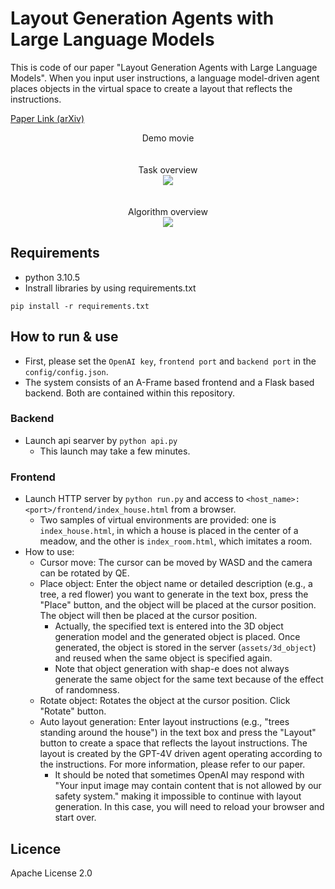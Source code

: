# Layout Generation Agents with Large Language Models

This is code of our paper "Layout Generation Agents with Large Language Models". When you input user instructions, a language model-driven agent places objects in the virtual space to create a layout that reflects the instructions.

[Paper Link (arXiv)](https://arxiv.org/pdf/2405.08037)

<div align="center">
    Demo movie<br>
    <movie src="https://github.com/ckdjrkffz/layout-agent/assets/129842419/950ddfeb-2368-48f0-ad70-66d02a02f89f">
</div>
<br><br>

<div align="center">
    Task overview<br>
    <img src="https://github.com/ckdjrkffz/layout-agent/assets/129842419/c6ab0de5-bc03-42cc-b845-49038b933e2e">
</div>
<br><br>

<div align="center">
    Algorithm overview<br>
    <img src="https://github.com/ckdjrkffz/layout-agent/assets/129842419/661fd610-a750-4e41-ab24-9ee75f6bf9f0">
</div>

## Requirements

- python 3.10.5
- Instrall libraries by using requirements.txt
```
pip install -r requirements.txt
```

## How to run & use

- First, please set the `OpenAI key`, `frontend port` and `backend port` in the `config/config.json`.
- The system consists of an A-Frame based frontend and a Flask based backend. Both are contained within this repository.

### Backend

- Launch api searver by `python api.py`
    - This launch may take a few minutes.

### Frontend

- Launch HTTP server by `python run.py` and access to `<host_name>:<port>/frontend/index_house.html` from a browser.
    - Two samples of virtual environments are provided: one is `index_house.html`, in which a house is placed in the center of a meadow, and the other is `index_room.html`, which imitates a room.
- How to use:
    - Cursor move: The cursor can be moved by WASD and the camera can be rotated by QE.
    - Place object: Enter the object name or detailed description (e.g., a tree, a red flower) you want to generate in the text box, press the "Place" button, and the object will be placed at the cursor position. The object will then be placed at the cursor position.
        - Actually, the specified text is entered into the 3D object generation model and the generated object is placed. Once generated, the object is stored in the server (`assets/3d_object`) and reused when the same object is specified again.
        - Note that object generation with shap-e does not always generate the same object for the same text because of the effect of randomness.
    - Rotate object: Rotates the object at the cursor position. Click "Rotate" button.
    - Auto layout generation: Enter layout instructions (e.g., "trees standing around the house") in the text box and press the "Layout" button to create a space that reflects the layout instructions. The layout is created by the GPT-4V driven agent operating according to the instructions. For more information, please refer to our paper.
        - It should be noted that sometimes OpenAI may respond with "Your input image may contain content that is not allowed by our safety system." making it impossible to continue with layout generation. In this case, you will need to reload your browser and start over.

## Licence
Apache License 2.0